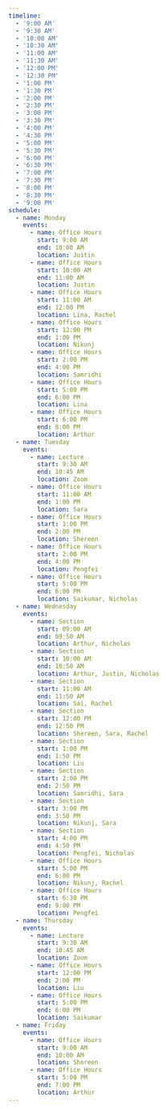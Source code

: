 ```yaml
---
timeline:
  - '9:00 AM'
  - '9:30 AM'
  - '10:00 AM'
  - '10:30 AM'
  - '11:00 AM'
  - '11:30 AM'
  - '12:00 PM'
  - '12:30 PM'
  - '1:00 PM'
  - '1:30 PM'
  - '2:00 PM'
  - '2:30 PM'
  - '3:00 PM'
  - '3:30 PM'
  - '4:00 PM'
  - '4:30 PM'
  - '5:00 PM'
  - '5:30 PM'
  - '6:00 PM'
  - '6:30 PM'
  - '7:00 PM'
  - '7:30 PM'
  - '8:00 PM'
  - '8:30 PM'
  - '9:00 PM'
schedule:
  - name: Monday
    events:
      - name: Office Hours
        start: 9:00 AM
        end: 10:00 AM
        location: Justin
      - name: Office Hours
        start: 10:00 AM
        end: 11:00 AM
        location: Justin
      - name: Office Hours
        start: 11:00 AM
        end: 12:00 PM
        location: Lina, Rachel
      - name: Office Hours
        start: 12:00 PM
        end: 1:00 PM
        location: Nikunj
      - name: Office Hours
        start: 2:00 PM
        end: 4:00 PM
        location: Samridhi
      - name: Office Hours
        start: 5:00 PM
        end: 6:00 PM
        location: Lina
      - name: Office Hours
        start: 6:00 PM
        end: 8:00 PM
        location: Arthur
  - name: Tuesday
    events:
      - name: Lecture
        start: 9:30 AM
        end: 10:45 AM
        location: Zoom
      - name: Office Hours
        start: 11:00 AM
        end: 1:00 PM
        location: Sara
      - name: Office Hours
        start: 1:00 PM
        end: 2:00 PM
        location: Shereen
      - name: Office Hours
        start: 2:00 PM
        end: 4:00 PM
        location: Pengfei
      - name: Office Hours
        start: 5:00 PM
        end: 6:00 PM
        location: Saikumar, Nicholas
  - name: Wednesday
    events:
      - name: Section
        start: 09:00 AM
        end: 09:50 AM
        location: Arthur, Nicholas
      - name: Section
        start: 10:00 AM
        end: 10:50 AM
        location: Arthur, Justin, Nicholas
      - name: Section
        start: 11:00 AM
        end: 11:50 AM
        location: Sai, Rachel
      - name: Section
        start: 12:00 PM
        end: 12:50 PM
        location: Shereen, Sara, Rachel
      - name: Section
        start: 1:00 PM
        end: 1:50 PM
        location: Liu
      - name: Section
        start: 2:00 PM
        end: 2:50 PM
        location: Samridhi, Sara
      - name: Section
        start: 3:00 PM
        end: 3:50 PM
        location: Nikunj, Sara
      - name: Section
        start: 4:00 PM
        end: 4:50 PM
        location: Pengfei, Nicholas
      - name: Office Hours
        start: 5:00 PM
        end: 6:00 PM
        location: Nikunj, Rachel
      - name: Office Hours
        start: 6:30 PM
        end: 9:00 PM
        location: Pengfei
  - name: Thursday
    events:
      - name: Lecture
        start: 9:30 AM
        end: 10:45 AM
        location: Zoom
      - name: Office Hours
        start: 12:00 PM
        end: 2:00 PM
        location: Liu
      - name: Office Hours
        start: 5:00 PM
        end: 6:00 PM
        location: Saikumar
  - name: Friday
    events:
      - name: Office Hours
        start: 9:00 AM
        end: 10:00 AM
        location: Shereen
      - name: Office Hours
        start: 5:00 PM
        end: 7:00 PM
        location: Arthur
---
```

